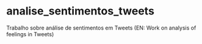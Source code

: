 # analise_sentimentos_tweets
Trabalho sobre análise de sentimentos em Tweets (EN: Work on analysis of feelings in Tweets)
